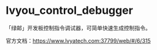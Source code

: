 # lvyou_control_debugger
「绿邮」开发板控制指令调试器，可简单快速生成控制指令。

官方文档：https://www.lvyatech.com:37799/web/#/6/315
